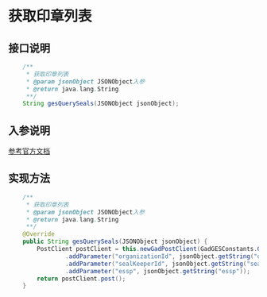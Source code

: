 # 获取印章列表

## 接口说明
```java
    /**
     * 获取印章列表
     * @param jsonObject JSONObject入参
     * @return java.lang.String
     **/
    String gesQuerySeals(JSONObject jsonObject);
```
## 入参说明
[参考官方文档](https://openplatform-portal.dg-work.cn/#/doc-jsapi?apiType=serverapi&docKey=2558)
## 实现方法
```java
    /**
     * 获取印章列表
     * @param jsonObject JSONObject入参
     * @return java.lang.String
     **/
    @Override
    public String gesQuerySeals(JSONObject jsonObject) {
        PostClient postClient = this.newGadPostClient(GadGESConstants.GES_QUERY_SEALS)
                .addParameter("organizationId", jsonObject.getString("organizationId"))
                .addParameter("sealKeeperId", jsonObject.getString("sealKeeperId"))
                .addParameter("essp", jsonObject.getString("essp"));
        return postClient.post();
    }
```